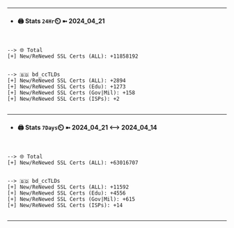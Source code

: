 

---
- #### 🖨️ **Stats** `24Hr`⏲️ ➼ 2024_04_21
```console


--> 🌐 Total
[+] New/ReNewed SSL Certs (ALL): +11858192


--> 🇧🇩 bd_ccTLDs
[+] New/ReNewed SSL Certs (ALL): +2894
[+] New/ReNewed SSL Certs (Edu): +1273
[+] New/ReNewed SSL Certs (Gov|Mil): +158
[+] New/ReNewed SSL Certs (ISPs): +2


```

---
- #### 🖨️ **Stats** `7Days`⏲️ ➼ 2024_04_21 <--> 2024_04_14
```console


--> 🌐 Total
[+] New/ReNewed SSL Certs (ALL): +63016707


--> 🇧🇩 bd_ccTLDs
[+] New/ReNewed SSL Certs (ALL): +11592
[+] New/ReNewed SSL Certs (Edu): +4556
[+] New/ReNewed SSL Certs (Gov|Mil): +615
[+] New/ReNewed SSL Certs (ISPs): +14


```

---

